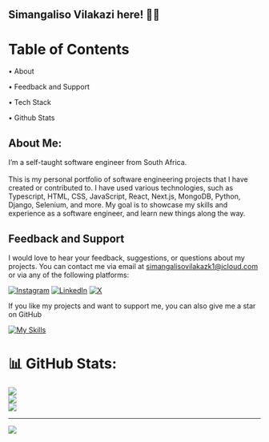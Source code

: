 ## Simangaliso Vilakazi here! 🚀🚀

# Table of Contents
• About

• Feedback and Support

• Tech Stack

• Github Stats

## About Me:
I’m a self-taught software engineer from South Africa.<br><br>This is my personal portfolio of software engineering projects that I have created or contributed to. I have used various technologies, such as Typescript, HTML, CSS, JavaScript, React, Next.js, MongoDB, Python, Django, Selenium, and more. My goal is to showcase my skills and experience as a software engineer, and learn new things along the way.

## Feedback and Support
I would love to hear your feedback, suggestions, or questions about my projects. You can contact me via email at simangalisovilakazk1@icloud.com or via any of the following platforms:

[![Instagram](https://img.shields.io/badge/Instagram-%23E4405F.svg?logo=Instagram&logoColor=white)](https://instagram.com/smngvlkz) [![LinkedIn](https://img.shields.io/badge/LinkedIn-%230077B5.svg?logo=linkedin&logoColor=white)](https://linkedin.com/in/smngvlkz) [![X](https://img.shields.io/badge/X-black.svg?logo=X&logoColor=white)](https://x.com/SmangaDev) 

If you like my projects and want to support me, you can also give me a star on GitHub

[![My Skills](https://skillicons.dev/icons?i=bash,c,js,ts,cs,py,css,html,react,tailwind,git,github,linux,vim,angular,nextjs,nodejs,mongodb,mysql,prisma,vercel,visualstudio,vscode,vite&perline=5)](https://skillicons.dev)

# 📊 GitHub Stats:
![](https://github-readme-stats.vercel.app/api?username=smngvlkz&theme=default&hide_border=true&include_all_commits=false&count_private=false)<br/>
![](https://github-readme-streak-stats.herokuapp.com/?user=smngvlkz&theme=default&hide_border=true)<br/>
![](https://github-readme-stats.vercel.app/api/top-langs/?username=smngvlkz&theme=default&hide_border=true&include_all_commits=false&count_private=false&layout=compact)

---
[![](https://visitcount.itsvg.in/api?id=smngvlkz&icon=0&color=0)](https://visitcount.itsvg.in)

<!-- Proudly created with GPRM ( https://gprm.itsvg.in ) -->
